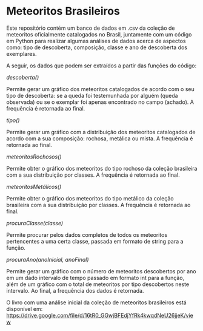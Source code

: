 # Meteoritos Brasileiros
Este repositório contém um banco de dados em .csv da coleção de meteoritos oficialmente catalogados no Brasil, juntamente com um código em Python para realizar algumas análises de dados acerca de aspectos como: tipo de descoberta, composição, classe e ano de descoberta dos exemplares. 

A seguir, os dados que podem ser extraídos a partir das funções do código: 

*descoberta()*

Permite gerar um gráfico dos meteoritos catalogados de acordo com o seu tipo de descoberta: se a queda foi testemunhada por alguém (queda observada) ou se o exemplar foi apenas encontrado no campo (achado). A frequência é retornada ao final. 

*tipo()*

Permite gerar um gráfico com a distribuição dos meteoritos catalogados de acordo com a sua composição: rochosa, metálica ou mista. A frequência é retornada ao final. 

*meteoritosRochosos()*

Permite obter o gráfico dos meteoritos do tipo rochoso da coleção brasileira com a sua distribuição por classes. A frequência é retornada ao final. 

*meteoritosMetálicos()*

Permite obter o gráfico dos meteoritos do tipo metálico da coleção brasileira com a sua distribuição por classes. A frequência é retornada ao final. 

*procuraClasse(classe)*

Permite procurar pelos dados completos de todos os meteoritos pertencentes a uma certa classe, passada em formato de string para a função. 

*procuraAno(anoInicial, anoFinal)*

Permite gerar um gráfico com o número de meteoritos descobertos por ano em um dado intervalo de tempo passado em formato int para a função, além de um gráfico com o total de meteoritos por tipo descobertos neste intervalo. Ao final, a frequência dos dados é retornada.

O livro com uma análise inicial da coleção de meteoritos brasileiros está disponível em: https://drive.google.com/file/d/16tR0_GGwjBFEdjYfRk4kwqdNeU26jjeK/view
